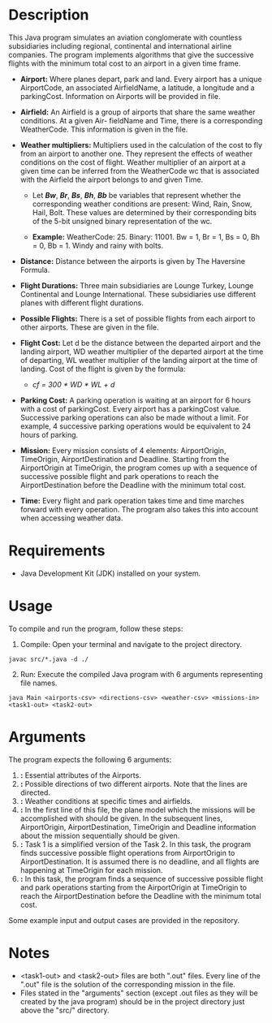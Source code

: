 # Description

This Java program simulates an aviation conglomerate with countless subsidiaries
including regional, continental and international airline companies. The program
implements algorithms that give the successive flights with the minimum total cost
to an airport in a given time frame.

- **Airport:** Where planes depart, park and land. Every airport has a unique AirportCode,
an associated AirfieldName, a latitude, a longitude and a parkingCost. Information on
Airports will be provided in <airports-csv> file.


- **Airfield:** An Airfield is a group of airports that share the same weather conditions.
At a given Air- fieldName and Time, there is a corresponding WeatherCode. This
information is given in the <weather-csv> file.


- **Weather multipliers:** Multipliers used in the calculation of the cost to fly from an
airport to another one. They represent the effects of weather conditions on the cost
of flight. Weather multiplier of an airport at a given time can be inferred from the
WeatherCode wc that is associated with the Airfield the airport belongs to and given Time.

  - Let **_Bw_**, **_Br_**, **_Bs_**, **_Bh_**, **_Bb_** be variables that represent
  whether the corresponding weather conditions are present: Wind, Rain, Snow, Hail, Bolt.
  These values are determined by their corresponding bits of the 5-bit unsigned binary
  representation of the wc.

  - **Example:** WeatherCode: 25. Binary: 11001. Bw = 1, Br = 1, Bs = 0, Bh = 0, Bb = 1.
  Windy and rainy with bolts.


- **Distance:** Distance between the airports is given by The Haversine Formula.


- **Flight Durations:** Three main subsidiaries are Lounge Turkey, Lounge Continental and
Lounge International. These subsidiaries use different planes with different flight
durations.


- **Possible Flights:** There is a set of possible flights from each airport to other
airports. These are given in the <directions-csv> file.


- **Flight Cost:** Let d be the distance between the departed airport and the landing
airport, WD weather multiplier of the departed airport at the time of departing,
WL weather multiplier of the landing airport at the time of landing. Cost of the
flight is given by the formula:
   - _cf = 300 * WD * WL + d_


- **Parking Cost:** A parking operation is waiting at an airport for 6 hours with a cost
of parkingCost. Every airport has a parkingCost value. Successive parking operations can
also be made without a limit. For example, 4 successive parking operations would be
equivalent to 24 hours of parking.


- **Mission:** Every mission consists of 4 elements: AirportOrigin, TimeOrigin,
AirportDestination and Deadline. Starting from the AirportOrigin at TimeOrigin, the
program comes up with a sequence of successive possible flight and park operations to
reach the AirportDestination before the Deadline with the minimum total cost.


- **Time:** Every flight and park operation takes time and time marches forward with every
operation. The program also takes this into account when accessing weather data.


# Requirements

- Java Development Kit (JDK) installed on your system.

# Usage

To compile and run the program, follow these steps:
1. Compile: Open your terminal and navigate to the project directory.
```console
javac src/*.java -d ./
```

2. Run: Execute the compiled Java program with 6 arguments representing file names.
```console
java Main <airports-csv> <directions-csv> <weather-csv> <missions-in> <task1-out> <task2-out>
```

# Arguments

The program expects the following 6 arguments:

1. **_<airports-csv>_ :** Essential attributes of the Airports.
2. **_<directions-csv>_ :** Possible directions of two different airports. Note that the
lines are directed.
3. **_<weather-csv>_ :** Weather conditions at specific times and airfields.
4. **_<missions-in>_ :** In the first line of this file, the plane model which the
missions will be accomplished with should be given. In the subsequent lines, AirportOrigin,
AirportDestination, TimeOrigin and Deadline information about the mission sequentially
should be given.
5. **_<task1-out>_ :** Task 1 is a simplified version of the Task 2. In this task, the
program finds successive possible flight operations from AirportOrigin to
AirportDestination. It is assumed there is no deadline, and all flights are happening at
TimeOrigin for each mission.
6. **_<task2-out>_ :** In this task, the program finds a sequence of successive possible
flight and park operations starting from the AirportOrigin at TimeOrigin to reach the
AirportDestination before the Deadline with the minimum total cost.

Some example input and output cases are provided in the repository.

# Notes

- \<task1-out\> and \<task2-out\> files are both ".out" files. Every line of the ".out" file
is the solution of the corresponding mission in the <missions-in> file.
- Files stated in the "arguments" section (except .out files as they will be created by the
java program) should be in the project directory just above the "src/" directory.